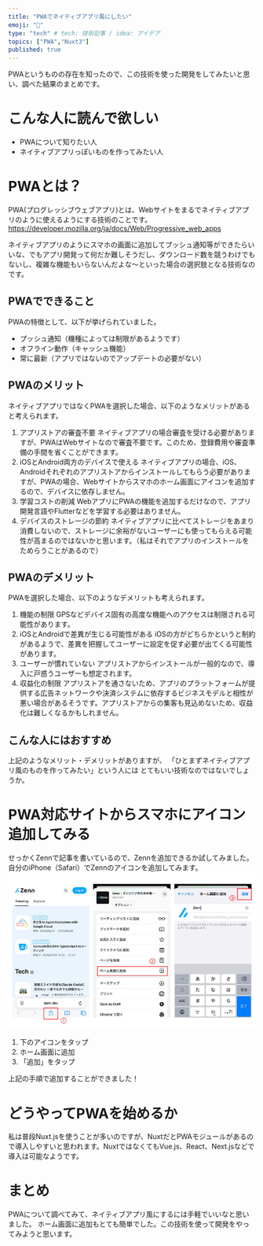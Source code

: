 ```yaml
---
title: "PWAでネイティブアプリ風にしたい"
emoji: "📱"
type: "tech" # tech: 技術記事 / idea: アイデア
topics: ["PWA","Nuxt3"]
published: true
---
```


PWAというものの存在を知ったので、この技術を使った開発をしてみたいと思い、調べた結果のまとめです。

# こんな人に読んで欲しい
- PWAについて知りたい人
- ネイティブアプリっぽいものを作ってみたい人

# PWAとは？
PWA(プログレッシブウェブアプリ)とは、Webサイトをまるでネイティブアプリのように使えるようにする技術のことです。
https://developer.mozilla.org/ja/docs/Web/Progressive_web_apps

ネイティブアプリのようにスマホの画面に追加してプッシュ通知等ができたらいいな、でもアプリ開発って何だか難しそうだし、ダウンロード数を競うわけでもないし、複雑な機能もいらないんだよな～といった場合の選択肢となる技術なのです。

## PWAでできること
PWAの特徴として、以下が挙げられていました。
- プッシュ通知（機種によっては制限があるようです）
- オフライン動作（キャッシュ機能）
- 常に最新（アプリではないのでアップデートの必要がない）

## PWAのメリット
ネイティブアプリではなくPWAを選択した場合、以下のようなメリットがあると考えられます。
1. アプリストアの審査不要
    ネイティブアプリの場合審査を受ける必要がありますが、PWAはWebサイトなので審査不要です。このため、登録費用や審査準備の手間を省くことができます。
2. iOSとAndroid両方のデバイスで使える
    ネイティブアプリの場合、iOS、Androidそれぞれのアプリストアからインストールしてもらう必要がありますが、PWAの場合、Webサイトからスマホのホーム画面にアイコンを追加するので、デバイスに依存しません。
3. 学習コストの削減
    WebアプリにPWAの機能を追加するだけなので、アプリ開発言語やFlutterなどを学習する必要はありません。
4. デバイスのストレージの節約
    ネイティブアプリに比べてストレージをあまり消費しないので、ストレージに余裕がないユーザーにも使ってもらえる可能性が高まるのではないかと思います。（私はそれでアプリのインストールをためらうことがあるので）

## PWAのデメリット
PWAを選択した場合、以下のようなデメリットも考えられます。
1. 機能の制限
    GPSなどデバイス固有の高度な機能へのアクセスは制限される可能性があります。
2. iOSとAndroidで差異が生じる可能性がある
    iOSの方がどちらかというと制約があるようで、差異を把握してユーザーに設定を促す必要が出てくる可能性があります。
3. ユーザーが慣れていない
    アプリストアからインストールが一般的なので、導入に戸惑うユーザーも想定されます。
4. 収益化の制限
    アプリストアを通さないため、アプリのプラットフォームが提供する広告ネットワークや決済システムに依存するビジネスモデルと相性が悪い場合があるそうです。アプリストアからの集客も見込めないため、収益化は難しくなるかもしれません。

## こんな人にはおすすめ
上記のようなメリット・デメリットがありますが、
「ひとまずネイティブアプリ風のものを作ってみたい」という人には
とてもいい技術なのではないでしょうか。

# PWA対応サイトからスマホにアイコン追加してみる
せっかくZennで記事を書いているので、Zennを追加できるか試してみました。
自分のiPhone（Safari）でZennのアイコンを追加してみます。
![](/images/pwa-home-add_safari.jpg)

1. 下のアイコンをタップ
2. ホーム画面に追加
3. 「追加」をタップ

上記の手順で追加することができました！

# どうやってPWAを始めるか
私は普段Nuxt.jsを使うことが多いのですが、NuxtだとPWAモジュールがあるので導入しやすいと思われます。NuxtではなくてもVue.js、React、Next.jsなどで導入は可能なようです。

# まとめ
PWAについて調べてみて、ネイティブアプリ風にするには手軽でいいなと思いました。
ホーム画面に追加もとても簡単でした。この技術を使って開発をやってみようと思います。